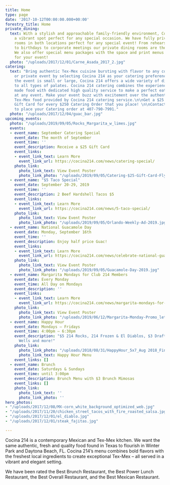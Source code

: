 ```yaml
---
title: Home
type: page
date: '2017-10-12T00:00:00.000+00:00'
forestry_title: Home
private_dining:
  text: With a stylish and approachable family-friendly environment, Cocina 214 is
    a vibrant spot perfect for any special occasion. We have fully private dining
    rooms in both locations perfect for any special event! From rehearsal dinners
    to birthdays to corporate meetings our private dining rooms are the perfect space.
    We also offer special menu packages with the space and print menus exclusively
    for your event!
  photo: "/uploads/2017/12/01/Carne_Asada_2017_2.jpg"
catering:
  text: "Bring authentic Tex-Mex cuisine bursting with flavor to any corporate, wedding
    or private event by selecting Cocina 214 as your catering preference. Whether
    the event is small or large, Cocina 214 offers a wide variety of dishes that caters
    to all types of palates. Cocina 214 catering combines the experience of freshly
    made food with dedicated high quality service to make a perfect eating experience
    at any event. Make your event buzz with excitement over the authentic and deliciousness
    Tex-Mex food provided by Cocina 214 catering service.\n\nGet a $25 Cocina 214
    Gift Card for every $250 Catering Order that you place! \n\nContact Miguel A.
    to place your Catering order at 407-790-7991."
  photo: "/uploads/2017/12/04/guac_bar.jpg"
upcoming_events:
  photo: "/uploads/2019/09/05/Rocks_Margarita_w_limes.jpg"
  events:
  - event_name: September Catering Special
    event_date: The month of September
    event_time: ''
    event_description: Receive a $25 Gift Card
    event_links:
    - event_link_text: Learn More
      event_link_url: https://cocina214.com/news/catering-special/
    photo_link:
      photo_link_text: View Event Poster
      photo_link_photo: "/uploads/2019/09/05/Catering-$25-Gift-Card-Flyer_Aug-2019.jpg"
  - event_name: "$5 Taco Special"
    event_date: September 20-29, 2019
    event_time: ''
    event_description: 2 Beef Hardshell Tacos $5
    event_links:
    - event_link_text: Learn More
      event_link_url: https://cocina214.com/news/5-taco-special/
    photo_link:
      photo_link_text: View Event Poster
      photo_link_photo: "/uploads/2019/09/05/Orlando-Weekly-Ad-2019.jpg"
  - event_name: National Guacamole Day
    event_date: Monday, September 16th
    event_time: ''
    event_description: Enjoy half price Guac!
    event_links:
    - event_link_text: Learn More
      event_link_url: https://cocina214.com/news/celebrate-national-guacamole-day-at-cocina-214/
    photo_link:
      photo_link_text: View Event Poster
      photo_link_photo: "/uploads/2019/09/05/Guacamole-Day-2019.jpg"
  - event_name: Margarita Mondays for Club 214 Members
    event_date: Every Monday
    event_time: All Day on Mondays
    event_description: ''
    event_links:
    - event_link_text: Learn More
      event_link_url: https://cocina214.com/news/margarita-mondays-for-club-214-members/
    photo_link:
      photo_link_text: View Event Poster
      photo_link_photo: "/uploads/2019/06/12/Margarita-Monday-Promo_letter.jpg"
  - event_name: Happy Hour
    event_date: Mondays – Fridays
    event_time: 4:00pm – 6:30pm
    event_description: "$5 214 Rocks, 214 Frozen & El Diablos, $3 Draft Beers, $5
      Wells and more!"
    photo_link:
      photo_link_photo: "/uploads/2018/08/31/HappyHour_5x7_Aug 2018_Final-2.pdf"
      photo_link_text: Happy Hour Menu
    event_links: []
  - event_name: Brunch
    event_date: Saturdays & Sundays
    event_time: until 3:00pm
    event_description: Brunch Menu with $3 Brunch Mimosas
    event_links: []
    photo_link:
      photo_link_text: ''
      photo_link_photo: ''
hero_photos:
- "/uploads/2017/12/08/MX-corn_white_background_optimized_web.jpg"
- "/uploads/2017/11/20/chicken_street_tacos_with_fire_roasted_salsa.jpg"
- "/uploads/2017/12/01/el_diablo.jpg"
- "/uploads/2017/12/01/steak_fajitas.jpg"

---
```

Cocina 214 is a contemporary Mexican and Tex-Mex kitchen. We want the same authentic, fresh and quality food found in Texas to flourish in Winter Park and Daytona Beach, FL. Cocina 214’s menu combines bold flavors with the freshest local ingredients to create exceptional Tex-Mex – all served in a vibrant and elegant setting. 

We have been rated the Best Brunch Restaurant, the Best Power Lunch Restaurant, the Best Overall Restaurant, and the Best Mexican Restaurant.